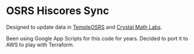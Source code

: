 # OSRS Hiscores Sync

Designed to update data in [TempleOSRS](https://templeosrs.com/) and [Crystal Math Labs](https://crystalmathlabs.com/).

Been using Google App Scripts for this code for years. Decided to port it to AWS to play with Terraform.
